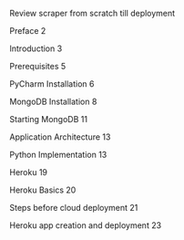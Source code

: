 Review scraper from scratch till deployment

Preface	2

Introduction	3

Prerequisites	5

PyCharm Installation	6

MongoDB Installation	8

Starting MongoDB 	11

Application Architecture	13

Python Implementation	13

Heroku	19

Heroku Basics	20

Steps before cloud deployment	21

Heroku app creation and deployment	23


